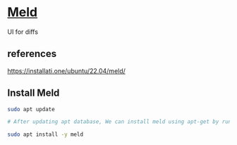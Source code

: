 # **[Meld](https://installati.one/ubuntu/22.04/meld/)**

UI for diffs

## references

<https://installati.one/ubuntu/22.04/meld/>

## Install Meld

```bash
sudo apt update

# After updating apt database, We can install meld using apt-get by running the following command:

sudo apt install -y meld
```
